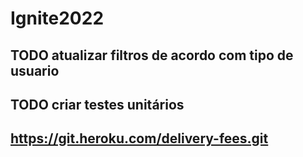 # Ignite2022

## TODO atualizar filtros de acordo com tipo de usuario 
## TODO criar testes unitários 
## https://git.heroku.com/delivery-fees.git
